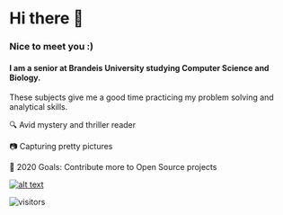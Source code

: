# Hi there 👋


### Nice to meet you :) 
#### I am a senior at Brandeis University studying Computer Science and Biology. 


These subjects give me a good time practicing my problem solving and analytical skills.


 🔍 Avid mystery and thriller reader
 
 📷 Capturing pretty pictures
 
 🥅 2020 Goals: Contribute more to Open Source projects
 
 

<a href= "https://www.linkedin.com/in/naomi-haser-341196164/" > ![alt text](https://img.shields.io/badge/-LinkedIn-0e76a8?style=plastic&logo=linkedIn) </a>

![visitors](https://visitor-badge.glitch.me/badge?page_id={Naomi.Haser})


<!--
**NaomiHaser/NaomiHaser** is a ✨ _special_ ✨ repository because its `README.md` (this file) appears on your GitHub profile.

Here are some ideas to get you started:

- 🔭 I’m currently working on ...
- 🌱 I’m currently learning ...
- 👯 I’m looking to collaborate on ...
- 🤔 I’m looking for help with ...
- 💬 Ask me about ...
- 📫 How to reach me: ...
- 😄 Pronouns: ...
- ⚡ Fun fact: ...
-->
